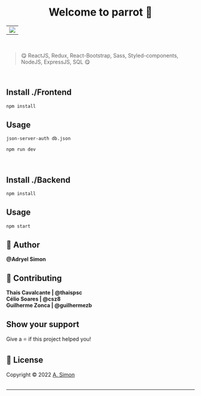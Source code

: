 
 
<h1 align="center">Welcome to parrot 👋</h1>
<table align="center">
  <tr>
    <td valign="top"><img src="https://user-images.githubusercontent.com/88943961/174447103-6c1b5978-21ba-4481-82f5-6b3cd145c9dc.png"/></td>

  </tr>
</table>

<br/>

> 😋 ReactJS, Redux, React-Bootstrap, Sass, Styled-components, NodeJS, ExpressJS, SQL 😋

<br/>

## Install ./Frontend

```sh
npm install
```

## Usage

```sh
json-server-auth db.json
```

```sh
npm run dev
```

<br/>

## Install ./Backend

```sh
npm install
```

## Usage

```sh
npm start
```

## 👤 Author 

**@Adryel Simon**

## 🤝 Contributing

**Thais Cavalcante | @thaispsc <br/>Célio Soares | @csz8 <br/>Guilherme Zonca | @guilhermezb**

## Show your support

Give a ⭐️ if this project helped you!

## 📝 License

Copyright © 2022 [A. Simon](https://github.com/alchemist-developer)<br /><br />

---
